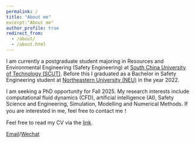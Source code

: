 ```yaml
---
permalink: /
title: "About me"
excerpt:"About me"
author_profile: true
redirect_from: 
  - /about/
  - /about.html
---
```


I am currently a postgraduate student majoring in Resources and Environmental Engineering (Safety Engineering) at [South China University of Technology (SCUT)](https://www.scut.edu.cn/new/). Before this I graduated as a Bachelor in Safety Engineering student at [Northeastern University (NEU)](https://www.neu.edu.cn/) in the year 2022. 

I am seeking a PhD opportunity for Fall 2025. My research interests include computational fluid dynamics (CFD), artificial intelligence (AI), Safety Science and Engineering, Simulation, Modelling and Numerical Methods. If you are interested in me, feel free to contact me！

Feel free to read my CV via the [link](../assets/Curriculum_Vitae.pdf).

[Email](mailto:mexhchen@mail.scut.edu.cn)/[Wechat](../images/wechat.jpg)

